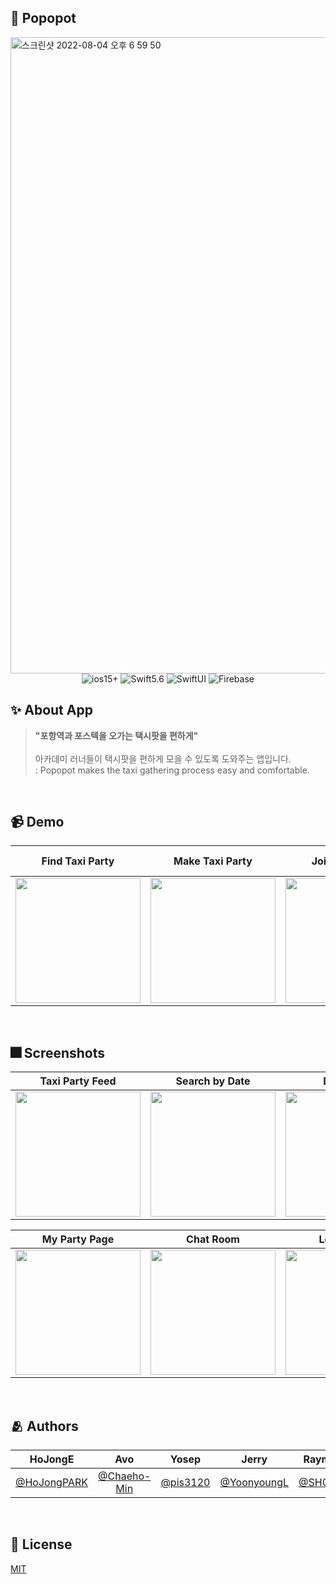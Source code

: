 ## 📱 Popopot
<img width="1018" alt="스크린샷 2022-08-04 오후 6 59 50" src="https://user-images.githubusercontent.com/58019653/182820254-631ff319-b4bf-4c24-b981-a696dad8fd1b.png">
<div align="center">
  <img alt="ios15+" src ="https://img.shields.io/badge/15+-000000?&style=flat&logo=ios&logoColor=FFFFFF">
  <img alt="Swift5.6" src ="https://img.shields.io/badge/Swift5.6-000000?&style=flat&logo=Swift&logoColor=F05138">
  <img alt="SwiftUI" src ="https://img.shields.io/badge/SwiftUI-000000?&style=flat&logo=Swift&logoColor=0055AF">
  <img alt="Firebase" src ="https://img.shields.io/badge/Firebase-000000?&style=flat&logo=Firebase&logoColor=FFCB2Bf">
</div>

## ✨ About App
> **"포항역과 포스텍을 오가는 택시팟을 편하게"**
<br><br>아카데미 러너들이 택시팟을 편하게 모을 수 있도록 도와주는 앱입니다.
<br>: Popopot makes the taxi gathering process easy and comfortable.
<br>

## 📹 Demo
|Find Taxi Party|Make Taxi Party|Join Taxi Party|Chat with Taxi Party member|
|:-:|:-:|:-:|:-:|
|<img src="https://user-images.githubusercontent.com/58019653/182845424-d2ad9189-97ed-4ce0-8348-3a47565e4286.gif" width="200"/>|<img src="https://user-images.githubusercontent.com/58019653/182845701-9818c20b-17a0-455b-a224-11f4dc4bfac1.gif" width="200"/>|<img src="https://user-images.githubusercontent.com/58019653/182846006-5c3f0d5f-1121-456f-9324-6efd0a264f50.gif" width="200"/>|<img src="https://user-images.githubusercontent.com/58019653/182846337-a215a06c-7bc6-4e80-9522-b917674c8299.gif" width="200"/>|
<br>

## 🎆 Screenshots
|Taxi Party Feed|Search by Date|Detail Info|Make Taxi Party Page|
|:-:|:-:|:-:|:-:|
|<img src="https://user-images.githubusercontent.com/58019653/182849701-77f70592-8c28-4430-b7c1-51cf69c076a9.PNG" width="200"/>|<img src="https://user-images.githubusercontent.com/58019653/182849779-72d32c8c-cdda-4e20-8a15-0ed21ef0eab7.gif" width="200"/>|<img src="https://user-images.githubusercontent.com/58019653/182849524-ad64f3d8-2725-4daf-9072-0d9c31801510.PNG" width="200"/>|<img src="https://user-images.githubusercontent.com/58019653/182849374-e209d47d-da22-4613-9c2f-7b81ffe16521.PNG" width="200"/>|

|My Party Page|Chat Room|Leave Party|Settings|
|:-:|:-:|:-:|:-:|
|<img src="https://user-images.githubusercontent.com/58019653/182853839-2775a586-3720-4ffc-a732-492181de922c.PNG" width="200"/>|<img src="https://user-images.githubusercontent.com/58019653/182850032-da55e9a7-381f-421a-b366-3325b9941e1e.PNG" width="200"/>|<img src="https://user-images.githubusercontent.com/58019653/182850050-5735d0ec-44c8-4d56-9b0c-df3c28eb6531.gif" width="200"/>|<img src="https://user-images.githubusercontent.com/58019653/182850067-26059a06-2758-4b5f-ae9f-6118e501f375.PNG" width="200"/>|
<br>

## 🫂 Authors
|HoJongE|Avo|Yosep|Jerry|Raymond|Joy|
|:-:|:-:|:-:|:-:|:-:|:-:|
[@HoJongPARK](https://github.com/HoJongPARK) | [@Chaeho-Min](https://github.com/Chaeho-Min) | [@pis3120](https://github.com/pis3120) | [@YoonyoungL](https://github.com/YoonyoungL) | [@SH0123n](https://github.com/SH0123n) | [@jsyworks](https://github.com/jsyworks)
<br>

## 🔏 License
[MIT](https://choosealicense.com/licenses/mit/)
